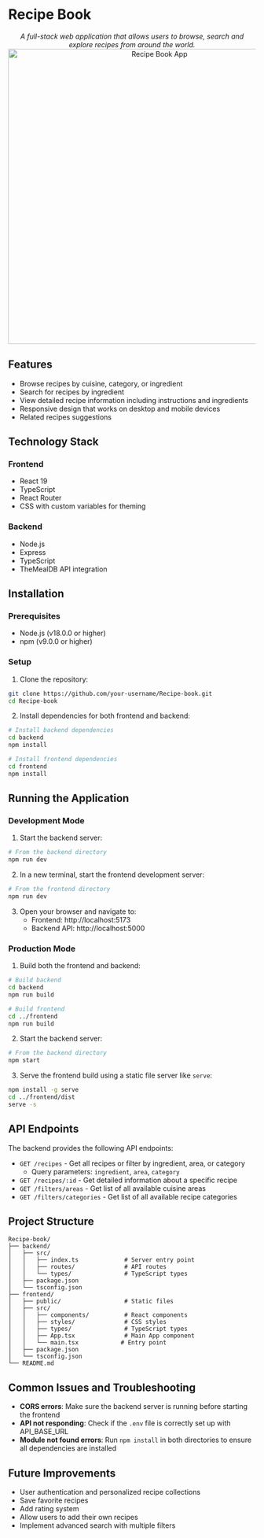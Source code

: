 # Recipe Book

<div align="center">
<i>
   A full-stack web application that allows users to browse, search and explore recipes from around the world.
</i>
  <img src="https://github.com/user-attachments/assets/deb301a5-96a5-40de-a8e7-9bdef26a2b7f" alt="Recipe Book App" width="600">
</div>

## Features

- Browse recipes by cuisine, category, or ingredient
- Search for recipes by ingredient
- View detailed recipe information including instructions and ingredients
- Responsive design that works on desktop and mobile devices
- Related recipes suggestions

## Technology Stack

### Frontend
- React 19
- TypeScript
- React Router
- CSS with custom variables for theming

### Backend
- Node.js
- Express
- TypeScript
- TheMealDB API integration

## Installation

### Prerequisites
- Node.js (v18.0.0 or higher)
- npm (v9.0.0 or higher)

### Setup

1. Clone the repository:
```bash
git clone https://github.com/your-username/Recipe-book.git
cd Recipe-book
```

2. Install dependencies for both frontend and backend:
```bash
# Install backend dependencies
cd backend
npm install

# Install frontend dependencies
cd frontend
npm install
```

## Running the Application

### Development Mode

1. Start the backend server:
```bash
# From the backend directory
npm run dev
```

2. In a new terminal, start the frontend development server:
```bash
# From the frontend directory
npm run dev
```

3. Open your browser and navigate to:
   - Frontend: http://localhost:5173
   - Backend API: http://localhost:5000

### Production Mode

1. Build both the frontend and backend:
```bash
# Build backend
cd backend
npm run build

# Build frontend
cd ../frontend
npm run build
```

2. Start the backend server:
```bash
# From the backend directory
npm start
```

3. Serve the frontend build using a static file server like `serve`:
```bash
npm install -g serve
cd ../frontend/dist
serve -s
```

## API Endpoints

The backend provides the following API endpoints:

- `GET /recipes` - Get all recipes or filter by ingredient, area, or category
  - Query parameters: `ingredient`, `area`, `category`
- `GET /recipes/:id` - Get detailed information about a specific recipe
- `GET /filters/areas` - Get list of all available cuisine areas
- `GET /filters/categories` - Get list of all available recipe categories

## Project Structure

```
Recipe-book/
├── backend/
│   ├── src/
│   │   ├── index.ts             # Server entry point
│   │   ├── routes/              # API routes
│   │   └── types/               # TypeScript types
│   ├── package.json
│   └── tsconfig.json
├── frontend/
│   ├── public/                  # Static files
│   ├── src/
│   │   ├── components/          # React components
│   │   ├── styles/              # CSS styles
│   │   ├── types/               # TypeScript types
│   │   ├── App.tsx              # Main App component
│   │   └── main.tsx            # Entry point
│   ├── package.json
│   └── tsconfig.json
└── README.md
```

## Common Issues and Troubleshooting

- **CORS errors**: Make sure the backend server is running before starting the frontend
- **API not responding**: Check if the `.env` file is correctly set up with API_BASE_URL
- **Module not found errors**: Run `npm install` in both directories to ensure all dependencies are installed

## Future Improvements

- User authentication and personalized recipe collections
- Save favorite recipes
- Add rating system
- Allow users to add their own recipes
- Implement advanced search with multiple filters
